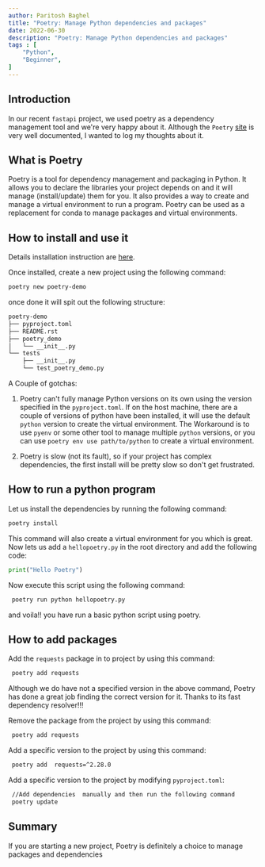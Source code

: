 ```yaml
---
author: Paritosh Baghel
title: "Poetry: Manage Python dependencies and packages" 
date: 2022-06-30
description: "Poetry: Manage Python dependencies and packages" 
tags : [
    "Python",
    "Beginner",
]
---
```


## Introduction

In our recent `fastapi` project, we used poetry as a dependency management tool and we're very happy about it. Although the `Poetry` [site](https://python-poetry.org/) is very well documented, I wanted to log my thoughts about it.

## What is Poetry

Poetry is a tool for dependency management and packaging in Python. It allows you to declare the libraries your project depends on and it will manage (install/update) them for you. It also provides a way to create and manage a virtual environment to run a program. Poetry can be used as a replacement for conda to manage packages and virtual environments.

## How to install and use it

Details installation instruction are [here](https://python-poetry.org/docs/#installation).


Once installed, create a new project using the following command:

```bash
poetry new poetry-demo
```

once done it will spit out the following structure:

```bash
poetry-demo
├── pyproject.toml
├── README.rst
├── poetry_demo
│   └── __init__.py
└── tests
    ├── __init__.py
    └── test_poetry_demo.py
```

A Couple of gotchas:

1) Poetry can't fully manage Python versions on its own using the version specified in the `pyproject.toml`. If on the host machine, there are a couple of versions of python have been installed, it will use the default `python` version to create the virtual environment. The Workaround is to use `pyenv` or some other tool to manage multiple `python` versions, or you can use `poetry env use path/to/python` to create a virtual environment.

2) Poetry is slow (not its fault), so if your project has complex dependencies, the first install will be pretty slow so don't get frustrated. 

## How to run a python program

Let us install the dependencies by running the following command:

```bash
poetry install 
```

This command will also create a virtual environment for you which is great. Now lets us add a `hellopoetry.py` in the root directory and add the following code:

```python
print("Hello Poetry")
```

Now execute this script using the following command:

```bash 
 poetry run python hellopoetry.py
```

and voila!! you have run a basic python script using poetry.


## How to add packages

Add the `requests` package in to project by using this command:

```bash 
 poetry add requests
```

Although we do have not a specified version in the above command, Poetry has done a great job finding the correct version for it. Thanks to its fast dependency resolver!!! 

Remove the package from the project by using this command:

```bash 
 poetry add requests
```

Add a specific version to the project by using this command:

```bash 
 poetry add  requests=^2.28.0
```

Add a specific version to the project by modifying `pyproject.toml`:

```bash 
 //Add dependencies  manually and then run the following command
 poetry update
```

## Summary

If you are starting a new project, Poetry is definitely a choice to manage packages and dependencies